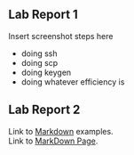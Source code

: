 ## Lab Report 1  
Insert screenshot steps here 
* doing ssh
* doing scp 
* doing keygen
* doing whatever efficiency is 
  
## Lab Report 2    
Link to [Markdown](https://github.com/AllKeng/cse15l-lab-reports/blob/main/markDownStuff.md) examples.  
Link to [MarkDown Page](https://allkeng.github.io/cse15l-lab-reports/markDownStuff.html).    
